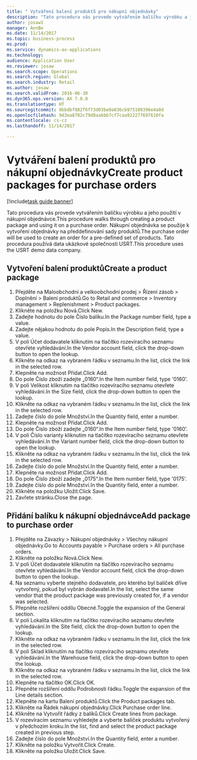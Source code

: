 ```yaml
--- 
title: " Vytváření balení produktů pro nákupní objednávky"
description: "Tato procedura vás provede vytvářením balíčku výrobku a jeho použití v nákupní objednávce."
author: josaw1
manager: AnnBe
ms.date: 11/14/2017
ms.topic: business-process
ms.prod: 
ms.service: dynamics-ax-applications
ms.technology: 
audience: Application User
ms.reviewer: josaw
ms.search.scope: Operations
ms.search.region: Global
ms.search.industry: Retail
ms.author: josaw
ms.search.validFrom: 2016-06-30
ms.dyn365.ops.version: AX 7.0.0
ms.translationtype: HT
ms.sourcegitcommit: 8bbdbf882f6f73d03be0a036cb975109396e4a0d
ms.openlocfilehash: 9d3ea8702c79d8aa6bb7cf7caa922277697610fa
ms.contentlocale: cs-cz
ms.lasthandoff: 11/14/2017

---
```

# <a name="create-product-packages-for-purchase-orders"></a><span data-ttu-id="f12aa-103"> Vytváření balení produktů pro nákupní objednávky</span><span class="sxs-lookup"><span data-stu-id="f12aa-103">Create product packages for purchase orders</span></span>

[!include[task guide banner](../includes/task-guide-banner.md)]

<span data-ttu-id="f12aa-104">Tato procedura vás provede vytvářením balíčku výrobku a jeho použití v nákupní objednávce.</span><span class="sxs-lookup"><span data-stu-id="f12aa-104">This procedure walks through creating a product package and using it on a purchase order.</span></span> <span data-ttu-id="f12aa-105">Nákupní objednávka se použije k vytvoření objednávky na předdefinování sady produktů.</span><span class="sxs-lookup"><span data-stu-id="f12aa-105">The purchase order will be used to create an order for a pre-defined set of products.</span></span> <span data-ttu-id="f12aa-106">Tato procedura používá data ukázkové společnosti USRT.</span><span class="sxs-lookup"><span data-stu-id="f12aa-106">This procedure uses the USRT demo data company.</span></span>


## <a name="create-a-product-package"></a><span data-ttu-id="f12aa-107">Vytvoření balení produktů</span><span class="sxs-lookup"><span data-stu-id="f12aa-107">Create a product package</span></span>
1. <span data-ttu-id="f12aa-108">Přejděte na Maloobchodní a velkoobchodní prodej > Řízení zásob > Doplnění > Balení produktů.</span><span class="sxs-lookup"><span data-stu-id="f12aa-108">Go to Retail and commerce > Inventory management > Replenishment > Product packages.</span></span>
2. <span data-ttu-id="f12aa-109">Klikněte na položku Nová.</span><span class="sxs-lookup"><span data-stu-id="f12aa-109">Click New.</span></span>
3. <span data-ttu-id="f12aa-110">Zadejte hodnotu do pole Číslo balíku.</span><span class="sxs-lookup"><span data-stu-id="f12aa-110">In the Package number field, type a value.</span></span>
4. <span data-ttu-id="f12aa-111">Zadejte nějakou hodnotu do pole Popis.</span><span class="sxs-lookup"><span data-stu-id="f12aa-111">In the Description field, type a value.</span></span>
5. <span data-ttu-id="f12aa-112">V poli Účet dodavatele kliknutím na tlačítko rozevíracího seznamu otevřete vyhledávání.</span><span class="sxs-lookup"><span data-stu-id="f12aa-112">In the Vendor account field, click the drop-down button to open the lookup.</span></span>
6. <span data-ttu-id="f12aa-113">Klikněte na odkaz na vybraném řádku v seznamu.</span><span class="sxs-lookup"><span data-stu-id="f12aa-113">In the list, click the link in the selected row.</span></span>
7. <span data-ttu-id="f12aa-114">Klepněte na možnost Přidat.</span><span class="sxs-lookup"><span data-stu-id="f12aa-114">Click Add.</span></span>
8. <span data-ttu-id="f12aa-115">Do pole Číslo zboží zadejte „0160“.</span><span class="sxs-lookup"><span data-stu-id="f12aa-115">In the Item number field, type '0160'.</span></span>
9. <span data-ttu-id="f12aa-116">V poli Velikost kliknutím na tlačítko rozevíracího seznamu otevřete vyhledávání.</span><span class="sxs-lookup"><span data-stu-id="f12aa-116">In the Size field, click the drop-down button to open the lookup.</span></span>
10. <span data-ttu-id="f12aa-117">Klikněte na odkaz na vybraném řádku v seznamu.</span><span class="sxs-lookup"><span data-stu-id="f12aa-117">In the list, click the link in the selected row.</span></span>
11. <span data-ttu-id="f12aa-118">Zadejte číslo do pole Množství.</span><span class="sxs-lookup"><span data-stu-id="f12aa-118">In the Quantity field, enter a number.</span></span>
12. <span data-ttu-id="f12aa-119">Klepněte na možnost Přidat.</span><span class="sxs-lookup"><span data-stu-id="f12aa-119">Click Add.</span></span>
13. <span data-ttu-id="f12aa-120">Do pole Číslo zboží zadejte „0160“.</span><span class="sxs-lookup"><span data-stu-id="f12aa-120">In the Item number field, type '0160'.</span></span>
14. <span data-ttu-id="f12aa-121">V poli Číslo varianty kliknutím na tlačítko rozevíracího seznamu otevřete vyhledávání.</span><span class="sxs-lookup"><span data-stu-id="f12aa-121">In the Variant number field, click the drop-down button to open the lookup.</span></span>
15. <span data-ttu-id="f12aa-122">Klikněte na odkaz na vybraném řádku v seznamu.</span><span class="sxs-lookup"><span data-stu-id="f12aa-122">In the list, click the link in the selected row.</span></span>
16. <span data-ttu-id="f12aa-123">Zadejte číslo do pole Množství.</span><span class="sxs-lookup"><span data-stu-id="f12aa-123">In the Quantity field, enter a number.</span></span>
17. <span data-ttu-id="f12aa-124">Klepněte na možnost Přidat.</span><span class="sxs-lookup"><span data-stu-id="f12aa-124">Click Add.</span></span>
18. <span data-ttu-id="f12aa-125">Do pole Číslo zboží zadejte „0175“.</span><span class="sxs-lookup"><span data-stu-id="f12aa-125">In the Item number field, type '0175'.</span></span>
19. <span data-ttu-id="f12aa-126">Zadejte číslo do pole Množství.</span><span class="sxs-lookup"><span data-stu-id="f12aa-126">In the Quantity field, enter a number.</span></span>
20. <span data-ttu-id="f12aa-127">Klikněte na položku Uložit.</span><span class="sxs-lookup"><span data-stu-id="f12aa-127">Click Save.</span></span>
21. <span data-ttu-id="f12aa-128">Zavřete stránku.</span><span class="sxs-lookup"><span data-stu-id="f12aa-128">Close the page.</span></span>

## <a name="add-package-to-purchase-order"></a><span data-ttu-id="f12aa-129">Přidání balíku k nákupní objednávce</span><span class="sxs-lookup"><span data-stu-id="f12aa-129">Add package to purchase order</span></span>
1. <span data-ttu-id="f12aa-130">Přejděte na Závazky > Nákupní objednávky > Všechny nákupní objednávky.</span><span class="sxs-lookup"><span data-stu-id="f12aa-130">Go to Accounts payable > Purchase orders > All purchase orders.</span></span>
2. <span data-ttu-id="f12aa-131">Klikněte na položku Nová.</span><span class="sxs-lookup"><span data-stu-id="f12aa-131">Click New.</span></span>
3. <span data-ttu-id="f12aa-132">V poli Účet dodavatele kliknutím na tlačítko rozevíracího seznamu otevřete vyhledávání.</span><span class="sxs-lookup"><span data-stu-id="f12aa-132">In the Vendor account field, click the drop-down button to open the lookup.</span></span>
4. <span data-ttu-id="f12aa-133">Na seznamu vyberte stejného dodavatele, pro kterého byl balíček dříve vytvořený, pokud byl vybrán dodavatel.</span><span class="sxs-lookup"><span data-stu-id="f12aa-133">In the list, select the same vendor that the product package was previously created for, if a vendor was selected.</span></span>
5. <span data-ttu-id="f12aa-134">Přepněte rozšíření oddílu Obecné.</span><span class="sxs-lookup"><span data-stu-id="f12aa-134">Toggle the expansion of the General section.</span></span>
6. <span data-ttu-id="f12aa-135">V poli Lokalita kliknutím na tlačítko rozevíracího seznamu otevřete vyhledávání.</span><span class="sxs-lookup"><span data-stu-id="f12aa-135">In the Site field, click the drop-down button to open the lookup.</span></span>
7. <span data-ttu-id="f12aa-136">Klikněte na odkaz na vybraném řádku v seznamu.</span><span class="sxs-lookup"><span data-stu-id="f12aa-136">In the list, click the link in the selected row.</span></span>
8. <span data-ttu-id="f12aa-137">V poli Sklad kliknutím na tlačítko rozevíracího seznamu otevřete vyhledávání.</span><span class="sxs-lookup"><span data-stu-id="f12aa-137">In the Warehouse field, click the drop-down button to open the lookup.</span></span>
9. <span data-ttu-id="f12aa-138">Klikněte na odkaz na vybraném řádku v seznamu.</span><span class="sxs-lookup"><span data-stu-id="f12aa-138">In the list, click the link in the selected row.</span></span>
10. <span data-ttu-id="f12aa-139">Klepněte na tlačítko OK.</span><span class="sxs-lookup"><span data-stu-id="f12aa-139">Click OK.</span></span>
11. <span data-ttu-id="f12aa-140">Přepněte rozšíření oddílu Podrobnosti řádku.</span><span class="sxs-lookup"><span data-stu-id="f12aa-140">Toggle the expansion of the Line details section.</span></span>
12. <span data-ttu-id="f12aa-141">Klepněte na kartu Balení produktů.</span><span class="sxs-lookup"><span data-stu-id="f12aa-141">Click the Product packages tab.</span></span>
13. <span data-ttu-id="f12aa-142">Klikněte na Řádek nákupní objednávky.</span><span class="sxs-lookup"><span data-stu-id="f12aa-142">Click Purchase order line.</span></span>
14. <span data-ttu-id="f12aa-143">Klikněte na Vytvořit řádky z balíků.</span><span class="sxs-lookup"><span data-stu-id="f12aa-143">Click Create lines from package.</span></span>
15. <span data-ttu-id="f12aa-144">V rozevíracím seznamu vyhledejte a vyberte balíček produktu vytvořený v předchozím kroku.</span><span class="sxs-lookup"><span data-stu-id="f12aa-144">In the list, find and select the product package created in previous step.</span></span>
16. <span data-ttu-id="f12aa-145">Zadejte číslo do pole Množství.</span><span class="sxs-lookup"><span data-stu-id="f12aa-145">In the Quantity field, enter a number.</span></span>
17. <span data-ttu-id="f12aa-146">Klikněte na položku Vytvořit.</span><span class="sxs-lookup"><span data-stu-id="f12aa-146">Click Create.</span></span>
18. <span data-ttu-id="f12aa-147">Klikněte na položku Uložit.</span><span class="sxs-lookup"><span data-stu-id="f12aa-147">Click Save.</span></span>


